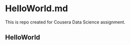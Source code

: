 HelloWorld.md
===================

This is repo created for Cousera Data Science assignment.
## HelloWorld
